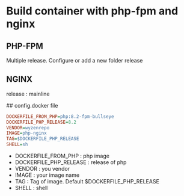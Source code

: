 # Build container with php-fpm and nginx

## PHP-FPM
Multiple release. Configure or add a new folder release

## NGINX
release : mainline

## config.docker file
```ini
DOCKERFILE_FROM_PHP=php:8.2-fpm-bullseye
DOCKERFILE_PHP_RELEASE=8.2
VENDOR=wyzenrepo
IMAGE=php-nginx
TAG=$DOCKERFILE_PHP_RELEASE
SHELL=sh
```
- DOCKERFILE_FROM_PHP : php image
- DOCKERFILE_PHP_RELEASE : release of php
- VENDOR : you vendor
- IMAGE : your image name
- TAG : Tag of image. Default $DOCKERFILE_PHP_RELEASE
- SHELL : shell
